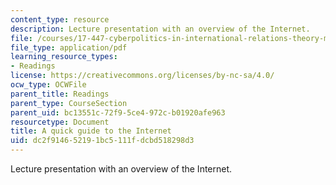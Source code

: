 ```yaml
---
content_type: resource
description: Lecture presentation with an overview of the Internet.
file: /courses/17-447-cyberpolitics-in-international-relations-theory-methods-policy-fall-2011/dc2f914652191bc5111fdcbd518298d3_MIT17_447F11_Week3_slides.pdf
file_type: application/pdf
learning_resource_types:
- Readings
license: https://creativecommons.org/licenses/by-nc-sa/4.0/
ocw_type: OCWFile
parent_title: Readings
parent_type: CourseSection
parent_uid: bc13551c-72f9-5ce4-972c-b01920afe963
resourcetype: Document
title: A quick guide to the Internet
uid: dc2f9146-5219-1bc5-111f-dcbd518298d3
---
```

Lecture presentation with an overview of the Internet.